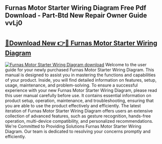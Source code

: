 ## Furnas Motor Starter Wiring Diagram Free Pdf Download - Part-Btd New Repair Owner Guide vvLj0

# <h2><a href="http://dfmw74.blite.top/?on=Furnas+Motor+Starter+Wiring+Diagram">🔗Download New 👉🔴 Furnas Motor Starter Wiring Diagram</a></h2>

[![Furnas Motor Starter Wiring Diagram download](https://i.imgur.com/lujVjoI.png)](http://dfmw74.blite.top/?on=Furnas+Motor+Starter+Wiring+Diagram)
Welcome to the user guide for your newly purchased Furnas Motor Starter Wiring Diagram. This manual is designed to assist you in mastering the functions and capabilities of your product. Inside, you will find detailed information on features, setup, usage, maintenance, and problem-solving. To ensure a successful experience with your new Furnas Motor Starter Wiring Diagram, please read this user manual carefully before use. It contains essential information on product setup, operation, maintenance, and troubleshooting, ensuring that you are able to use the product effectively and efficiently. The latest iteration of Furnas Motor Starter Wiring Diagram offers users an extensive collection of advanced features, such as gesture recognition, hands-free operation, multi-device compatibility, and personalized recommendations. We're Committed to Providing Solutions Furnas Motor Starter Wiring Diagram. Our team is dedicated to resolving your concerns promptly and efficiently.
